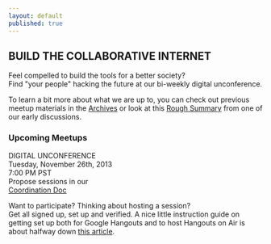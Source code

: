 ```yaml
---
layout: default
published: true
---
```


## BUILD THE COLLABORATIVE INTERNET
Feel compelled to build the tools for a better society?  
Find "your people" hacking the future at our bi-weekly digital unconference.

To learn a bit more about what we are up to, you can check out previous meetup materials in the [Archives](http://collaborativeinter.net/wiki/archives.html) or look at this [Rough Summary](http://collaborativeinter.net/wiki/RoughSummary.html) from one of our early discussions. 
  
### Upcoming Meetups  

DIGITAL UNCONFERENCE  
Tuesday, November 26th, 2013   
7:00 PM PST  
Propose sessions in our  
[Coordination Doc](https://docs.google.com/spreadsheet/ccc?key=0Aqe_OvhjNeDPdDdwVGJHV0ZEdDF2UEJZMks4UUI3X3c&usp=sharing)  


Want to participate?  Thinking about hosting a session?  
Get all signed up, set up and verified.  A nice little instruction guide on getting set up both for Google Hangouts and to host Hangouts on Air is about halfway down [this article](http://mackwebsolutions.com/blog/2012/08/the-comprehensiveish-guide-to-google-hangouts/). 
